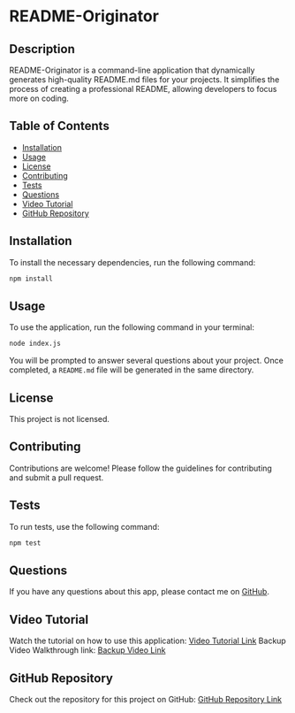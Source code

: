 # README-Originator

## Description
README-Originator is a command-line application that dynamically generates high-quality README.md files for your projects. It simplifies the process of creating a professional README, allowing developers to focus more on coding.

## Table of Contents
- [Installation](#installation)
- [Usage](#usage)
- [License](#license)
- [Contributing](#contributing)
- [Tests](#tests)
- [Questions](#questions)
- [Video Tutorial](#video-tutorial)
- [GitHub Repository](#github-repository)

## Installation
To install the necessary dependencies, run the following command:

```bash
npm install
```

## Usage
To use the application, run the following command in your terminal:

```bash
node index.js
```

You will be prompted to answer several questions about your project. Once completed, a `README.md` file will be generated in the same directory.

## License
This project is not licensed.

## Contributing
Contributions are welcome! Please follow the guidelines for contributing and submit a pull request.

## Tests
To run tests, use the following command:

```bash
npm test
```

## Questions
If you have any questions about this app, please contact me on [GitHub](https://github.com/awb2987).

## Video Tutorial
Watch the tutorial on how to use this application: [Video Tutorial Link](https://drive.google.com/file/d/12oz-DBqSF8U1HuElXLfv4ShFXPSJt_Bh/view)
Backup Video Walkthrough link: [Backup Video Link](https://drive.google.com/file/d/12oz-DBqSF8U1HuElXLfv4ShFXPSJt_Bh/view?usp=sharing)

## GitHub Repository
Check out the repository for this project on GitHub: [GitHub Repository Link](https://github.com/awb2987/README-originator)
